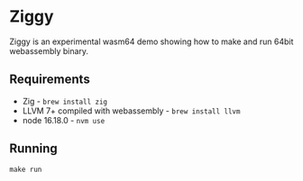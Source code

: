 # Ziggy

Ziggy is an experimental wasm64 demo showing how to make and run 64bit webassembly binary.

## Requirements

* Zig - `brew install zig`
* LLVM 7+ compiled with webassembly - `brew install llvm`
* node 16.18.0 - `nvm use` 

## Running 

`make run` 
